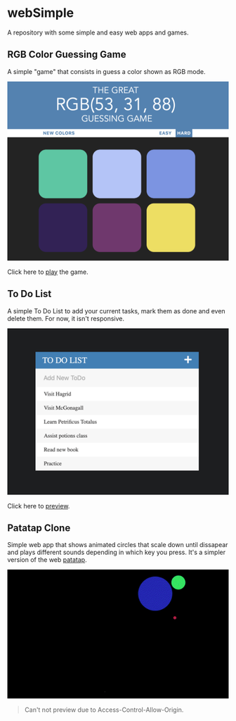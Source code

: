# webSimple
A repository with some simple and easy web apps and games.

## RGB Color Guessing Game

A simple "game" that consists in guess a color shown as RGB mode.

![colorGame Image](https://raw.githubusercontent.com/aaroni34/webSimple/master/imgs/colorGame.png)

Click here to [play](https://htmlpreview.github.io/?https://github.com/aaroni34/webSimple/blob/master/colorGame/colorGame.html) the game.

## To Do List

A simple To Do List to add your current tasks, mark them as done and even delete them. For now, it isn't responsive.

![To Do List Image](https://raw.githubusercontent.com/aaroni34/webSimple/master/imgs/toDoList.png)

Click here to [preview](https://htmlpreview.github.io/?https://github.com/aaroni34/webSimple/blob/master/toDoList/todos.html).

## Patatap Clone

Simple web app that shows animated circles that scale down until dissapear and plays different sounds depending in which key you press. It's a simpler version of the web [patatap](https://patatap.com).

![Patatap Gif](https://raw.githubusercontent.com/aaroni34/webSimple/master/imgs/patatap.gif)

> Can't not preview due to Access-Control-Allow-Origin.
